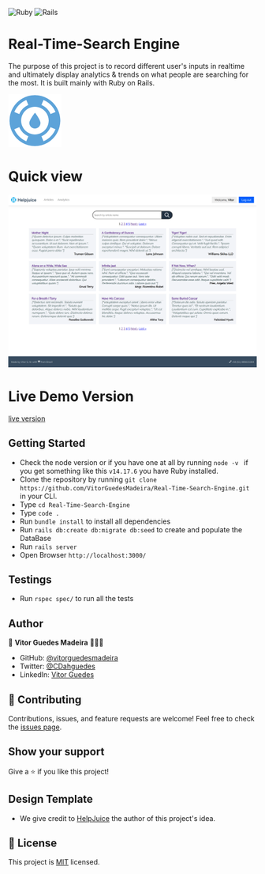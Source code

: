 ![Ruby](https://img.shields.io/badge/ruby-%23CC342D.svg?style=for-the-badge&logo=ruby&logoColor=white) ![Rails](https://img.shields.io/badge/rails-%23CC0000.svg?style=for-the-badge&logo=ruby-on-rails&logoColor=white)
# Real-Time-Search Engine

The purpose of this project is to record different user's inputs in realtime and ultimately display analytics & trends on what people are searching for the most. It is built mainly with Ruby on Rails.

![](./app/assets/images/helpjuice-favicon.png)

# Quick view

![](./app/assets/images/helpjuice.png)

# Live Demo Version

[live version](https://helpjuice-vitorguedes.herokuapp.com/)

## Getting Started

- Check the node version or if you have one at all by running `node -v ` if you get something like this `v14.17.6` you have Ruby installed.
- Clone the repository by running `git clone https://github.com/VitorGuedesMadeira/Real-Time-Search-Engine.git` in your CLI.
- Type `cd Real-Time-Search-Engine`
- Type `code .`
- Run `bundle install` to install all dependencies
- Run `rails db:create db:migrate db:seed` to create and populate the DataBase
- Run `rails server`
- Open Browser `http://localhost:3000/`

## Testings

- Run `rspec spec/` to run all the tests

## Author

👤 **Vitor Guedes Madeira** 🧑🏻‍💻
- GitHub: [@vitorguedesmadeira](https://github.com/VitorGuedesMadeira)
- Twitter: [@CDahguedes](https://twitter.com/CDahguedes)
- LinkedIn: [Vitor Guedes](https://www.linkedin.com/in/vitor-guedes-madeira/)

## 🤝 Contributing

Contributions, issues, and feature requests are welcome!
Feel free to check the [issues page](https://github.com/VitorGuedesMadeira/Real-Time-Search-Engine/issues).

## Show your support

Give a ⭐️ if you like this project!

## Design Template

- We give credit to [HelpJuice](https://helpjuice.com/) the author of this project's idea.

## 📝 License

This project is [MIT](./MIT.md) licensed.
